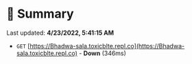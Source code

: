 # 📖 Summary
Last updated: **4/23/2022, 5:41:15 AM**

- `GET` [https://Bhadwa-sala.toxicblte.repl.co](https://Bhadwa-sala.toxicblte.repl.co) - **Down** (346ms)
